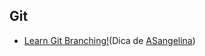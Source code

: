 ## Git


- [Learn Git Branching!](https://learngitbranching.js.org/?locale=pt_BR)(Dica de [ASangelina](https://github.com/ASangelina))
